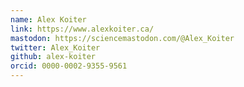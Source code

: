```yaml
---
name: Alex Koiter
link: https://www.alexkoiter.ca/
mastodon: https://sciencemastodon.com/@Alex_Koiter
twitter: Alex_Koiter
github: alex-koiter
orcid: 0000-0002-9355-9561
---
```

